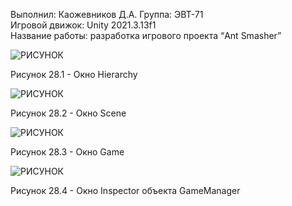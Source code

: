 Выполнил: Каожевников Д.А.
Группа: ЭВТ-71  
Игровой движок: Unity 2021.3.13f1  
Название работы: разработка игрового проекта “Ant Smasher”




![РИСУНОК](https://gspics.org/images/2022/12/04/0XqfnX.png)  

Рисунок 28.1 - Окно Hierarchy

![РИСУНОК](https://gspics.org/images/2022/12/04/0XqUBT.png)  

Рисунок 28.2 - Окно Scene

![РИСУНОК](https://gspics.org/images/2022/12/04/0XqwXK.png)  

Рисунок 28.3 - Окно Game

![РИСУНОК](https://gspics.org/images/2022/12/04/0XqPO7.png)  

Рисунок 28.4 - Окно Inspector объекта GameManager
